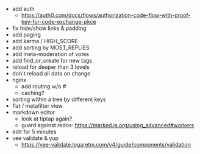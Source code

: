- add auth
  - https://auth0.com/docs/flows/authorization-code-flow-with-proof-key-for-code-exchange-pkce
- fix hide/show links & padding
- add paging
- add karma / HIGH_SCORE
- add sorting by MOST_REPLIES
- add meta-moderation of votes
- add find_or_create for new tags
- reload for deeper than 3 levels
- don't reload all data on change
- nginx
  - add routing w/o #
  - caching?
- sorting within a tree by different keys
- flat / metafilter view
- markdown editor
  - look at tiptap again?
  - guard against redos: https://marked.js.org/using_advanced#workers
- edit for 5 minutes
- vee validate & yup
  - https://vee-validate.logaretm.com/v4/guide/components/validation
